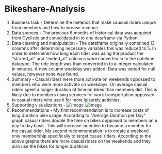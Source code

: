 # Bikeshare-Analysis
1. Business task - Determine the meterics that make causual riders unique from members and how to inrease revenue.   
2. Data sources - The previous 6 months of historical data was acquired from Cyclistic and consolidated in to one dataframe via Python. 
3. Data cleaning and manipulation - The dataframe originally contained 13 columns after determining necessary variables this was reduced to 5. In order to determine how long each rider was using the product the "started_at" and "ended_at" columns were converted in to the datetime datatype. The ride length was than converted in to a integer calculated in minutes. A new column weekday was added. Data was vetted for null values, however none was found.
4. Summary - Casual riders were more activate on weekends oppossed to members who were more activate on weekdays. On average casual riders spent a longer duration of time on bikes than members did. This is likely due to members using services for work transportation oppossed to casual riders who use it for more leisurely activities.
5. Supporting visualizations - 
![image](https://user-images.githubusercontent.com/112779850/214485314-3dff1a5b-d9d6-4609-ab0e-f727054bdd9e.png)
![image](https://user-images.githubusercontent.com/112779850/214485341-da3b73c8-ff3e-4b6d-8173-e10d78a2e9e7.png)
6. Recommendations - My first recommendation is to increase costs of long duration bike usage. According to "Average Duration per Day" graph casual riders double the time on bikes oppposed to members on a day to day basis. This will increase incentive to become a member for the casual rider.
My second recommendation is to create a weekend only membership specifically to target casual riders. According to the above graphs there are more casual riders on the weekends and they also use the bikes for longer durations. 
